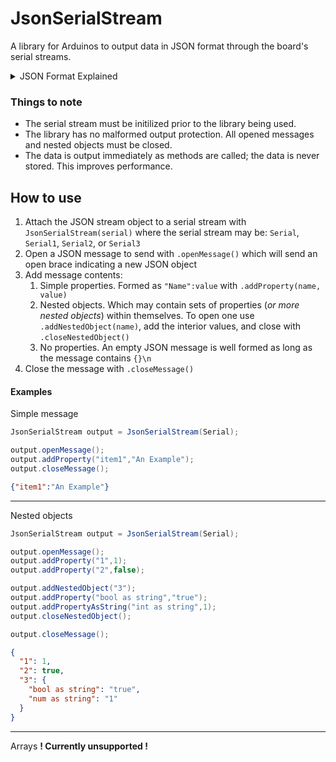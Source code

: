 # JsonSerialStream
A library for Arduinos to output data in JSON format through the board's serial streams.

<details>

<summary> JSON Format Explained </summary>

**J**ava**S**cript **O**bject **N**otation is standardize format of conveying large amounts of data and objects as serialized bytes. There exist libraries in almost any langauge toconvert JSON data back into an object. This essentially makes an easy way to send data as string bytes between devices, while maintaining a human readable format.  
Note that JSON data is sent without whitespace, but it is often added for readability.

#### Examples:
Simple message
```JSON  
{"item1":"An Example"}
```

---
Nested objects
```JSON
{
  "1": 1,
  "2": true,
  "3": {
    "bool as string": "true",
    "num as string": "1"
  }
}
```
  
---
Arrays
```JSON
{
  "Streams": [
    {"1": {"Data": "ipsom lorem"} },
    {"2": {}}
  ]
}
```
</details>

### Things to note
* The serial stream must be initilized prior to the library being used.
* The library has no malformed output protection. All opened messages and nested objects must be closed.
* The data is output immediately as methods are called; the data is never stored. This improves performance.

## How to use
1) Attach the JSON stream object to a serial stream with `JsonSerialStream(serial)` where the serial stream may be: `Serial`, `Serial1`, `Serial2`, or `Serial3`
2) Open a JSON message to send with `.openMessage()` which will send an open brace indicating a new JSON object
3) Add message contents:
   1) Simple properties. Formed as `"Name":value` with `.addProperty(name, value)`
   2) Nested objects. Which may contain sets of properties (_or more nested objects_) within themselves. To open one use `.addNestedObject(name)`, add the interior values, and close with `.closeNestedObject()`
   3) No properties. An empty JSON message is well formed as long as the message contains `{}\n` 
4) Close the message with `.closeMessage()`

#### Examples

Simple message
```c#
JsonSerialStream output = JsonSerialStream(Serial);

output.openMessage();
output.addProperty("item1","An Example");
output.closeMessage();
```
```JSON  
{"item1":"An Example"}
```

---
Nested objects
```c#
JsonSerialStream output = JsonSerialStream(Serial);

output.openMessage();
output.addProperty("1",1);
output.addProperty("2",false);

output.addNestedObject("3");
output.addProperty("bool as string","true");
output.addPropertyAsString("int as string",1);
output.closeNestedObject();

output.closeMessage();
```
```JSON
{
  "1": 1,
  "2": true,
  "3": {
    "bool as string": "true",
    "num as string": "1"
  }
}
```

---
Arrays
**! Currently unsupported !**